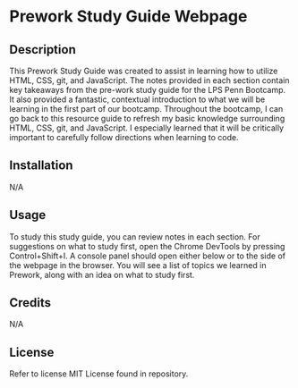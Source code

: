 # Prework Study Guide Webpage

## Description

This Prework Study Guide was created to assist in learning how to utilize HTML, CSS, git, and JavaScript. The notes provided in each section contain key takeaways from the pre-work study guide for the LPS Penn Bootcamp. It also provided a fantastic, contextual introduction to what we will be learning in the first part of our bootcamp. Throughout the bootcamp, I can go back to this resource guide to refresh my basic knowledge surrounding HTML, CSS, git, and JavaScript. I especially learned that it will be critically important to carefully follow directions when learning to code. 

## Installation

N/A


## Usage

To study this study guide, you can review notes in each section. For suggestions on what to study first, open the Chrome DevTools by pressing Control+Shift+I. A console panel should open either below or to the side of the webpage in the browser. You will see a list of topics we learned in Prework, along with an idea on what to study first.

## Credits

N/A


## License

Refer to license MIT License found in repository.
